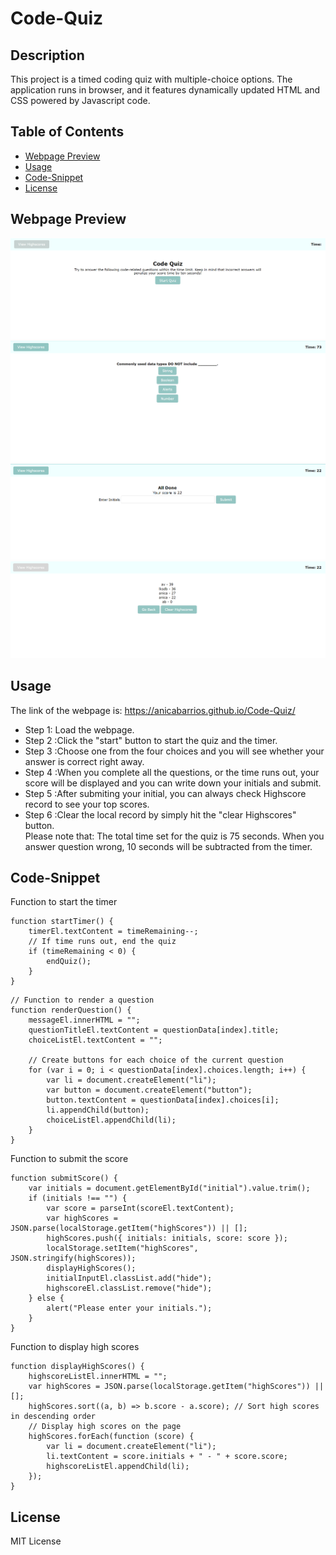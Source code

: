 # Code-Quiz
## Description
This project is a timed coding quiz with multiple-choice options. The application runs in browser, and it features dynamically updated HTML and CSS powered by Javascript code.

## Table of Contents

- [Webpage Preview](#webpage-preview)
- [Usage](#usage)
- [Code-Snippet](#code-snippet)
- [License](#license)

## Webpage Preview

![image](assets/images/screenshot.png)
![image](assets/images/screenshot2.png)
![image](assets/images/screenshot3.png)
![image](assets/images/screenshot4.png)


## Usage

The link of the webpage is: https://anicabarrios.github.io/Code-Quiz/

- Step 1: Load the webpage.<br/>
- Step 2 :Click the "start" button to start the quiz and the timer.<br/>
- Step 3 :Choose one from the four choices and you will see whether your answer is correct right away.<br/>
- Step 4 :When you complete all the questions, or the time runs out, your score will be displayed and you can write down your initials and submit.<br/>
- Step 5 :After submiting your initial, you can always check Highscore record to see your top scores.<br/>
- Step 6 :Clear the local record by simply hit the "clear Highscores" button.<br/>
Please note that: The total time set for the quiz is 75 seconds. When you answer question wrong, 10 seconds will be subtracted from the timer.

## Code-Snippet

Function to start the timer
```
function startTimer() {
    timerEl.textContent = timeRemaining--;
    // If time runs out, end the quiz
    if (timeRemaining < 0) {
        endQuiz();
    }
}
```
```
// Function to render a question
function renderQuestion() {
    messageEl.innerHTML = "";
    questionTitleEl.textContent = questionData[index].title;
    choiceListEl.textContent = "";

    // Create buttons for each choice of the current question
    for (var i = 0; i < questionData[index].choices.length; i++) {
        var li = document.createElement("li");
        var button = document.createElement("button");
        button.textContent = questionData[index].choices[i];
        li.appendChild(button);
        choiceListEl.appendChild(li);
    }
}
```

Function to submit the score
```
function submitScore() {
    var initials = document.getElementById("initial").value.trim();
    if (initials !== "") {
        var score = parseInt(scoreEl.textContent);
        var highScores = JSON.parse(localStorage.getItem("highScores")) || [];
        highScores.push({ initials: initials, score: score });
        localStorage.setItem("highScores", JSON.stringify(highScores));
        displayHighScores();
        initialInputEl.classList.add("hide");
        highscoreEl.classList.remove("hide");
    } else {
        alert("Please enter your initials.");
    }
}
```
Function to display high scores
```
function displayHighScores() {
    highscoreListEl.innerHTML = "";
    var highScores = JSON.parse(localStorage.getItem("highScores")) || [];
    highScores.sort((a, b) => b.score - a.score); // Sort high scores in descending order
    // Display high scores on the page
    highScores.forEach(function (score) {
        var li = document.createElement("li");
        li.textContent = score.initials + " - " + score.score;
        highscoreListEl.appendChild(li);
    });
}
```

## License

MIT License